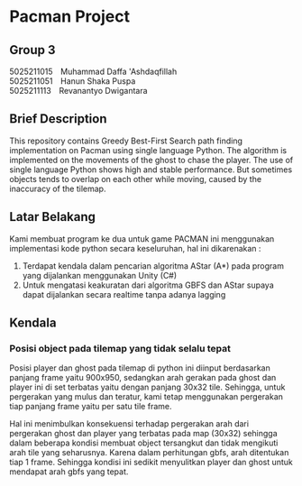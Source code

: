 # Pacman Project

## Group 3
5025211015&emsp;Muhammad Daffa 'Ashdaqfillah <br/>
5025211051&emsp;Hanun Shaka Puspa <br/>
5025211113&emsp;Revanantyo Dwigantara <br/>

## Brief Description
This repository contains Greedy Best-First Search path finding implementation on Pacman using single language Python. The algorithm is implemented on the movements of the ghost to chase the player. The use of single language Python shows high and stable performance. But sometimes objects tends to overlap on each other while moving, caused by the inaccuracy of the tilemap.

## Latar Belakang
Kami membuat program ke dua untuk game PACMAN ini menggunakan implementasi kode python secara keseluruhan, hal ini dikarenakan :

1. Terdapat kendala dalam pencarian algoritma AStar (A*) pada program yang dijalankan     menggunakan Unity (C#)
2. Untuk mengatasi keakuratan dari algoritma GBFS dan AStar supaya dapat dijalankan secara realtime tanpa adanya lagging

## Kendala
### Posisi object pada tilemap yang tidak selalu tepat

Posisi player dan ghost pada tilemap di python ini diinput berdasarkan panjang frame yaitu 900x950, sedangkan arah gerakan pada ghost dan player ini di set terbatas yaitu dengan panjang 30x32 tile. Sehingga, untuk pergerakan yang mulus dan teratur, kami tetap menggunakan pergerakan tiap panjang frame yaitu per satu tile frame. 

Hal ini menimbulkan konsekuensi terhadap pergerakan arah dari pergerakan ghost dan player yang terbatas pada map (30x32) sehingga dalam beberapa kondisi membuat object tersangkut dan tidak mengikuti arah tile yang seharusnya. Karena dalam perhitungan gbfs, arah ditentukan tiap 1 frame. Sehingga kondisi ini sedikit menyulitkan player dan ghost untuk mendapat arah gbfs yang tepat.

